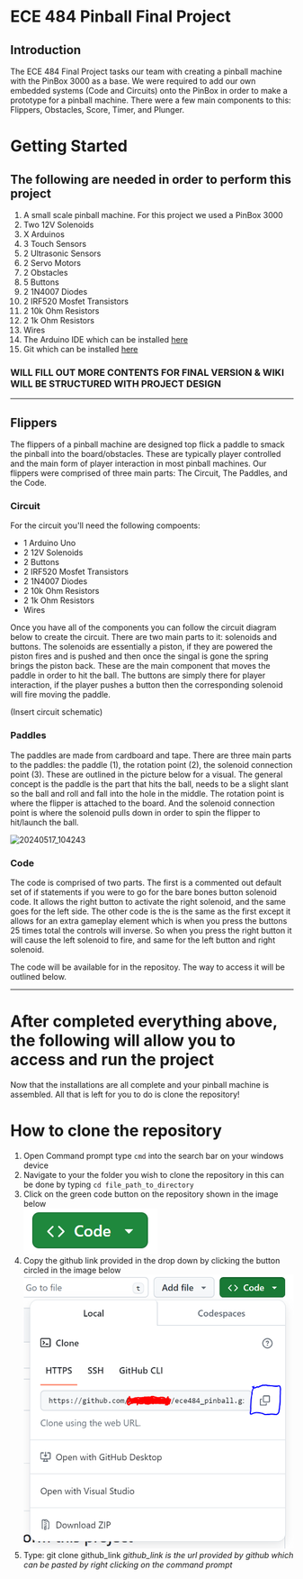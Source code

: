 # ECE 484 Pinball Final Project

## Introduction
The ECE 484 Final Project tasks our team with creating a pinball machine with the PinBox 3000 as a base. We were required to add our own embedded systems (Code and Circuits) onto the PinBox in order to make a prototype for a pinball machine. There were a few main components to this: Flippers, Obstacles, Score, Timer, and Plunger.

# Getting Started
## The following are needed in order to perform this project
1. A small scale pinball machine. For this project we used a PinBox 3000
2. Two 12V Solenoids
3. X Arduinos
4. 3 Touch Sensors
5. 2 Ultrasonic Sensors
6. 2 Servo Motors
7. 2 Obstacles
8. 5 Buttons
9. 2 1N4007 Diodes
10. 2 IRF520 Mosfet Transistors
11. 2 10k Ohm Resistors
12. 2 1k Ohm Resistors
13. Wires
14. The Arduino IDE which can be installed [here](https://www.arduino.cc/en/software)
15. Git which can be installed [here](https://git-scm.com/downloads)

### WILL FILL OUT MORE CONTENTS FOR FINAL VERSION & WIKI WILL BE STRUCTURED WITH PROJECT DESIGN

---

## Flippers
The flippers of a pinball machine are designed top flick a paddle to smack the pinball into the board/obstacles. These are typically player controlled and the main form of player interaction in most pinball machines. Our flippers were comprised of three main parts: The Circuit, The Paddles, and the Code.

### Circuit
For the circuit you'll need the following compoents:
* 1 Arduino Uno
* 2 12V Solenoids
* 2 Buttons
* 2 IRF520 Mosfet Transistors
* 2 1N4007 Diodes
* 2 10k Ohm Resistors
* 2 1k Ohm Resistors
* Wires

Once you have all of the components you can follow the circuit diagram below to create the circuit. There are two main parts to it: solenoids and buttons. The solenoids are essentially a piston, if they are powered the piston fires and is pushed and then once the singal is gone the spring brings the piston back. These are the main component that moves the paddle in order to hit the ball. The buttons are simply there for player interaction, if the player pushes a button then the corresponding solenoid will fire moving the paddle.

(Insert circuit schematic)

### Paddles
The paddles are made from cardboard and tape. There are three main parts to the paddles: the paddle (1), the rotation point (2), the solenoid connection point (3). These are outlined in the picture below for a visual. The general concept is the paddle is the part that hits the ball, needs to be a slight slant so the ball and roll and fall into the hole in the middle. The rotation point is where the flipper is attached to the board. And the solenoid connection point is where the solenoid pulls down in order to spin the flipper to hit/launch the ball.

![20240517_104243](https://github.com/MOconnorUS/ece484_pinball/assets/94214499/c18283bd-3f11-498c-81a8-4b40ce3d8327)

### Code
The code is comprised of two parts. The first is a commented out default set of if statements if you were to go for the bare bones button solenoid code. It allows the right button to activate the right solenoid, and the same goes for the left side. The other code is the is the same as the first except it allows for an extra gameplay element which is when you press the buttons 25 times total the controls will inverse. So when you press the right button it will cause the left solenoid to fire, and same for the left button and right solenoid.

The code will be available for in the repositoy. The way to access it will be outlined below.

---

# After completed everything above, the following will allow you to access and run the project
Now that the installations are all complete and your pinball machine is assembled. All that is left for you to do is clone the repository!

# How to clone the repository
1. Open Command prompt type `cmd` into the search bar on your windows device
2. Navigate to your the folder you wish to clone the repository in this can be done by typing `cd file_path_to_directory`
3. Click on the green code button on the repository shown in the image below  
![Green Code Button](/assets/images/code_button.PNG "Green Code Button")
4. Copy the github link provided in the drop down by clicking the button circled in the image below  
![Copy Clone URL](/assets/images/copy_clone.PNG "Copy Clone URL")
5. Type: git clone github_link *github_link is the url provided by github which can be pasted by right clicking on the command prompt*
